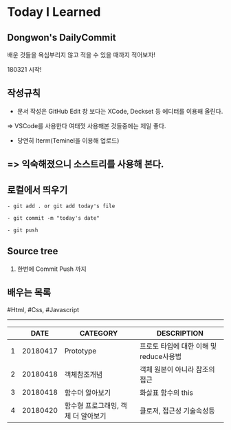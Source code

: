 # Today I Learned 
## Dongwon's DailyCommit
배운 것들을 욕심부리지 않고 적을 수 있을 때까지 적어보자!

180321 시작!


## 작성규칙


* 문서 작성은 GitHub Edit 창 보다는 XCode, Deckset 등 에디터를 이용해 올린다.

=> VSCode를 사용한다 여태껏 사용해본 것들중에는 제일 좋다.

* 당연히 Iterm(Teminel을 이용해 업로드)

=> 익숙해졌으니 소스트리를 사용해 본다.
---

## 로컬에서 띄우기

```
- git add . or git add today's file

- git commit -m "today's date"

- git push

```

## Source tree

1. 한번에 Commit Push 까지

## 배우는 목록

#Html, #Css, #Javascript

---

|  | DATE | CATEGORY | DESCRIPTION |
|---|---|---|---|
|  1|20180417|Prototype|프로토 타입에 대한 이해 및 reduce사용법|
|  2|20180418|객체참조개념|객체 원본이 아니라 참조의 접근|
|  3|20180418|함수더 알아보기|화살표 함수의 this|
|  4|20180420|함수형 프로그래밍, 객체 더 알아보기|클로저, 접근성 기술속성등|
